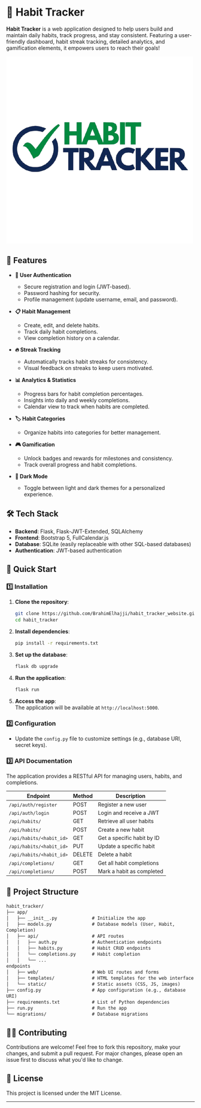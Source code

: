 # 🌟 Habit Tracker

**Habit Tracker** is a web application designed to help users build and maintain daily habits, track progress, and stay consistent. Featuring a user-friendly dashboard, habit streak tracking, detailed analytics, and gamification elements, it empowers users to reach their goals!

![Habit Tracker Dashboard](https://raw.githubusercontent.com/BrahimElhajji/habit_tracker_website/refs/heads/master/app/static/images/habittracker.png)

## 🚀 Features

- **👤 User Authentication**
  - Secure registration and login (JWT-based).
  - Password hashing for security.
  - Profile management (update username, email, and password).
  
- **📋 Habit Management**
  - Create, edit, and delete habits.
  - Track daily habit completions.
  - View completion history on a calendar.

- **🔥 Streak Tracking**
  - Automatically tracks habit streaks for consistency.
  - Visual feedback on streaks to keep users motivated.

- **📊 Analytics & Statistics**
  - Progress bars for habit completion percentages.
  - Insights into daily and weekly completions.
  - Calendar view to track when habits are completed.

- **🏷️ Habit Categories**
  - Organize habits into categories for better management.

- **🎮 Gamification**
  - Unlock badges and rewards for milestones and consistency.
  - Track overall progress and habit completions.

- **🌙 Dark Mode**
  - Toggle between light and dark themes for a personalized experience.

## 🛠️ Tech Stack

- **Backend**: Flask, Flask-JWT-Extended, SQLAlchemy
- **Frontend**: Bootstrap 5, FullCalendar.js
- **Database**: SQLite (easily replaceable with other SQL-based databases)
- **Authentication**: JWT-based authentication

## 🎯 Quick Start

### 1️⃣ Installation

1. **Clone the repository**:

    ```bash
    git clone https://github.com/BrahimElhajji/habit_tracker_website.git
    cd habit_tracker
    ```

2. **Install dependencies**:

    ```bash
    pip install -r requirements.txt
    ```

3. **Set up the database**:

    ```bash
    flask db upgrade
    ```

4. **Run the application**:

    ```bash
    flask run
    ```

5. **Access the app**:  
   The application will be available at `http://localhost:5000`.

### 2️⃣ Configuration

- Update the `config.py` file to customize settings (e.g., database URI, secret keys).

### 3️⃣ API Documentation

The application provides a RESTful API for managing users, habits, and completions.

| Endpoint                  | Method | Description                           |
|---------------------------|--------|---------------------------------------|
| `/api/auth/register`       | POST   | Register a new user                   |
| `/api/auth/login`          | POST   | Login and receive a JWT               |
| `/api/habits/`             | GET    | Retrieve all user habits              |
| `/api/habits/`             | POST   | Create a new habit                    |
| `/api/habits/<habit_id>`   | GET    | Get a specific habit by ID            |
| `/api/habits/<habit_id>`   | PUT    | Update a specific habit               |
| `/api/habits/<habit_id>`   | DELETE | Delete a habit                        |
| `/api/completions/`        | GET    | Get all habit completions             |
| `/api/completions/`        | POST   | Mark a habit as completed             |


## 📂 Project Structure
```
habit_tracker/
├── app/
│   ├── __init__.py             # Initialize the app
│   ├── models.py               # Database models (User, Habit, Completion)
│   ├── api/                    # API routes
│   │   ├── auth.py             # Authentication endpoints
│   │   ├── habits.py           # Habit CRUD endpoints
│   │   └── completions.py      # Habit completion 
│   │   └── ...
endpoints
│   ├── web/                    # Web UI routes and forms
│   ├── templates/              # HTML templates for the web interface
│   └── static/                 # Static assets (CSS, JS, images)
├── config.py                   # App configuration (e.g., database URI)
├── requirements.txt            # List of Python dependencies
├── run.py                      # Run the app
└── migrations/                 # Database migrations
```
## 👨‍💻 Contributing

Contributions are welcome! Feel free to fork this repository, make your changes, and submit a pull request. For major changes, please open an issue first to discuss what you'd like to change.

## 📜 License

This project is licensed under the MIT License.

---

